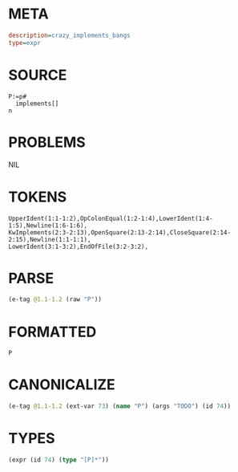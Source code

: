 # META
~~~ini
description=crazy_implements_bangs
type=expr
~~~
# SOURCE
~~~roc
P:=p#
  implements[]
n
~~~
# PROBLEMS
NIL
# TOKENS
~~~zig
UpperIdent(1:1-1:2),OpColonEqual(1:2-1:4),LowerIdent(1:4-1:5),Newline(1:6-1:6),
KwImplements(2:3-2:13),OpenSquare(2:13-2:14),CloseSquare(2:14-2:15),Newline(1:1-1:1),
LowerIdent(3:1-3:2),EndOfFile(3:2-3:2),
~~~
# PARSE
~~~clojure
(e-tag @1.1-1.2 (raw "P"))
~~~
# FORMATTED
~~~roc
P
~~~
# CANONICALIZE
~~~clojure
(e-tag @1.1-1.2 (ext-var 73) (name "P") (args "TODO") (id 74))
~~~
# TYPES
~~~clojure
(expr (id 74) (type "[P]*"))
~~~
